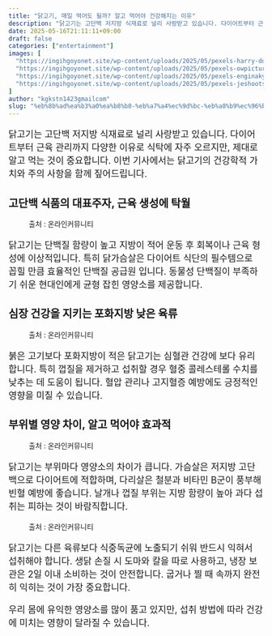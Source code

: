 ```yaml
---
title: "닭고기, 매일 먹어도 될까? 알고 먹어야 건강해지는 이유"
description: "닭고기는 고단백 저지방 식재료로 널리 사랑받고 있습니다. 다이어트부터 근육 관리까지 다양한 이유로 식탁에 자주 오르지만, 제대로 알고 먹는 것이 중요합니다. 이번 기사에서는 닭고기의 건강학적 가치와 주의 사항을 함께 짚어드립니다."
date: 2025-05-16T21:11:11+09:00
draft: false
categories: ["entertainment"]
images: [
  "https://ingihgoyonet.site/wp-content/uploads/2025/05/pexels-harry-dona-2338407-1024x683.jpg"
  "https://ingihgoyonet.site/wp-content/uploads/2025/05/pexels-owpictures-106343-1024x575.jpg"
  "https://ingihgoyonet.site/wp-content/uploads/2025/05/pexels-enginakyurt-2673353-1024x683.jpg"
  "https://ingihgoyonet.site/wp-content/uploads/2025/05/pexels-jeshoots-3688-1024x683.jpg"
]
author: "kgkstn1423gmailcom"
slug: "%eb%8b%ad%ea%b3%a0%ea%b8%b0-%eb%a7%a4%ec%9d%bc-%eb%a8%b9%ec%96%b4%eb%8f%84-%eb%90%a0%ea%b9%8c-%ec%95%8c%ea%b3%a0-%eb%a8%b9%ec%96%b4%ec%95%bc-%ea%b1%b4%ea%b0%95%ed%95%b4%ec%a7%80%eb%8a%94-%ec%9d%b4"
---
```


<p style="font-size:18px">닭고기는 고단백 저지방 식재료로 널리 사랑받고 있습니다. 다이어트부터 근육 관리까지 다양한 이유로 식탁에 자주 오르지만, 제대로 알고 먹는 것이 중요합니다. 이번 기사에서는 닭고기의 건강학적 가치와 주의 사항을 함께 짚어드립니다.</p> <h2 >고단백 식품의 대표주자, 근육 생성에 탁월</h2> <figure ><img src="https://ingihgoyonet.site/wp-content/uploads/2025/05/pexels-harry-dona-2338407-1024x683.jpg" alt="" style="aspect-ratio:16/9;object-fit:cover"/><figcaption >출처 : 온라인커뮤니티</figcaption></figure> <p style="font-size:18px">닭고기는 단백질 함량이 높고 지방이 적어 운동 후 회복이나 근육 형성에 이상적입니다. 특히 닭가슴살은 다이어트 식단의 필수템으로 꼽힐 만큼 효율적인 단백질 공급원 입니다. 동물성 단백질이 부족하기 쉬운 현대인에게 균형 잡힌 영양소를 제공합니다.</p> <h2 >심장 건강을 지키는 포화지방 낮은 육류</h2> <figure ><img src="https://ingihgoyonet.site/wp-content/uploads/2025/05/pexels-owpictures-106343-1024x575.jpg" alt="" style="aspect-ratio:16/9;object-fit:cover"/><figcaption >출처 : 온라인커뮤니티</figcaption></figure> <p style="font-size:18px">붉은 고기보다 포화지방이 적은 닭고기는 심혈관 건강에 보다 유리합니다. 특히 껍질을 제거하고 섭취할 경우 혈중 콜레스테롤 수치를 낮추는 데 도움이 됩니다. 혈압 관리나 고지혈증 예방에도 긍정적인 영향을 미칠 수 있습니다.</p> <h2 >부위별 영양 차이, 알고 먹어야 효과적</h2> <figure ><img src="https://ingihgoyonet.site/wp-content/uploads/2025/05/pexels-enginakyurt-2673353-1024x683.jpg" alt="" style="aspect-ratio:16/9;object-fit:cover"/><figcaption >출처 : 온라인커뮤니티</figcaption></figure> <p style="font-size:18px">닭고기는 부위마다 영양소의 차이가 큽니다. 가슴살은 저지방 고단백으로 다이어트에 적합하며, 다리살은 철분과 비타민 B군이 풍부해 빈혈 예방에 좋습니다. 날개나 껍질 부위는 지방 함량이 높아 과다 섭취는 피하는 것이 바람직합니다.</p> <figure ><img src="https://ingihgoyonet.site/wp-content/uploads/2025/05/pexels-jeshoots-3688-1024x683.jpg" alt="" style="aspect-ratio:16/9;object-fit:cover"/><figcaption >출처 : 온라인커뮤니티</figcaption></figure> <p style="font-size:18px">닭고기는 다른 육류보다 식중독균에 노출되기 쉬워 반드시 익혀서 섭취해야 합니다. 생닭 손질 시 도마와 칼을 따로 사용하고, 냉장 보관은 2일 이내 소비하는 것이 안전합니다. 굽거나 찔 때 속까지 완전히 익히는 것이 가장 중요합니다.</p> <p style="font-size:18px">우리 몸에 유익한 영양소를 많이 품고 있지만, 섭취 방법에 따라 건강에 미치는 영향이 달라질 수 있습니다.</p>